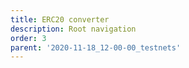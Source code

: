 ```yaml
---
title: ERC20 converter 
description: Root navigation
order: 3
parent: '2020-11-18_12-00-00_testnets'
---
```

